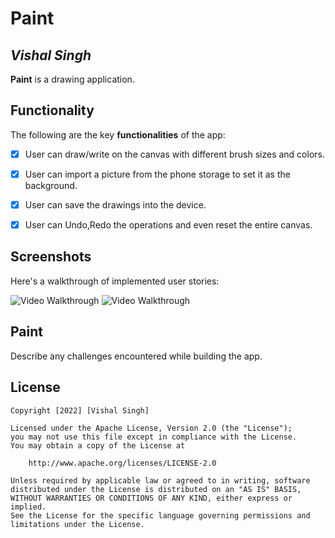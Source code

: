 # Paint

## *Vishal Singh*

**Paint** is a drawing application.


## Functionality

The following are the key **functionalities** of the app:

* [x] User can draw/write on the canvas with different brush sizes and colors.
* [x] User can import a picture from the phone storage to set it as the background.
* [x] User can save the drawings into the device.
* [x] User can Undo,Redo the operations and even reset the entire canvas.


## Screenshots

Here's a walkthrough of implemented user stories:

<img src='https://j.gifs.com/XQqZnm.gif' title='Video Walkthrough' width='' alt='Video Walkthrough' />
<img src='https://j.gifs.com/83WjWo.gif' title='Video Walkthrough' width='' alt='Video Walkthrough' />

## Paint

Describe any challenges encountered while building the app.

## License

    Copyright [2022] [Vishal Singh]

    Licensed under the Apache License, Version 2.0 (the "License");
    you may not use this file except in compliance with the License.
    You may obtain a copy of the License at

        http://www.apache.org/licenses/LICENSE-2.0

    Unless required by applicable law or agreed to in writing, software
    distributed under the License is distributed on an "AS IS" BASIS,
    WITHOUT WARRANTIES OR CONDITIONS OF ANY KIND, either express or implied.
    See the License for the specific language governing permissions and
    limitations under the License.